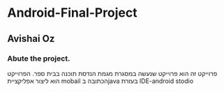 # Android-Final-Project
## Avishai Oz

### Abute the project.
פרוייקט זה הוא פרוייקט שנעשה במסגרת מגמת הנדסת תוכנה בבית ספר.
הפרוייקט הוא ליצור אפליקציית mobail הכתובה בjava בעזרת IDE-android stodio
